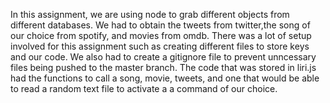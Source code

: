 In this assignment, we are using node to grab different objects from different databases. We had to obtain the tweets from twitter,the song of our choice from spotify, and movies from omdb. There was a lot of setup involved for this assignment such as creating different files to store keys and our code. We also had to create a gitignore file to prevent unncessary files being pushed to the master branch. The code that was stored in liri.js had the functions to call a song, movie, tweets, and one that would be able to read a random text file to activate a a command of our choice.
